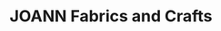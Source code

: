 ---
title: "JOANN Fabrics and Crafts"
url: /hermitage-towne-plaza/joann-fabrics-and-crafts/
shop: Basteln
---